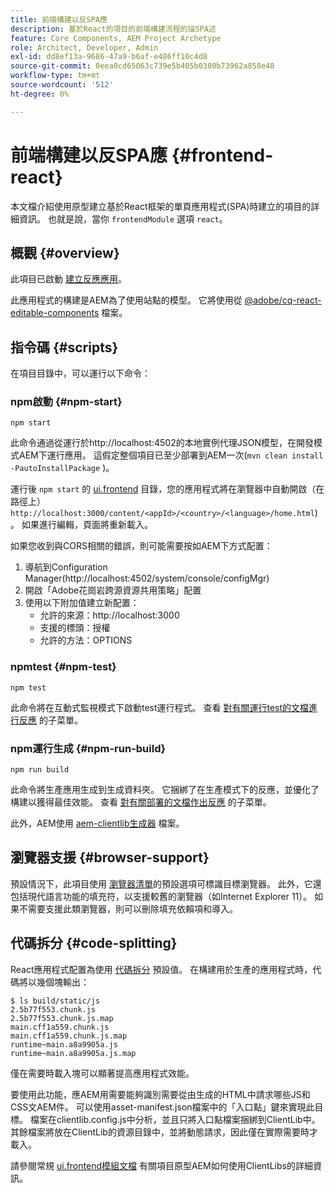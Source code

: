 ```yaml
---
title: 前端構建以反SPA應
description: 基於React的項目的前端構建流程的描SPA述
feature: Core Components, AEM Project Archetype
role: Architect, Developer, Admin
exl-id: dd8ef13a-9686-47a9-b6af-e486ff10c4d8
source-git-commit: 0eea0cd65063c739e5b405b0380b73962a858e48
workflow-type: tm+mt
source-wordcount: '512'
ht-degree: 0%

---
```


# 前端構建以反SPA應 {#frontend-react}

本文檔介紹使用原型建立基於React框架的單頁應用程式(SPA)時建立的項目的詳細資訊。 也就是說，當你 `frontendModule` 選項 `react`。

## 概觀 {#overview}

此項目已啟動 [建立反應應用](https://github.com/facebook/create-react-app)。

此應用程式的構建是AEM為了使用站點的模型。 它將使用從 [@adobe/cq-react-editable-components](https://www.npmjs.com/package/@adobe/aem-react-editable-components) 檔案。

## 指令碼 {#scripts}

在項目目錄中，可以運行以下命令：

### npm啟動 {#npm-start}

```shell
npm start
```

此命令通過從運行於http://localhost:4502的本地實例代理JSON模型，在開發模式AEM下運行應用。 這假定整個項目已至少部署到AEM一次(`mvn clean install -PautoInstallPackage` )。

運行後 `npm start` 的 [ui.frontend](uifrontend.md) 目錄，您的應用程式將在瀏覽器中自動開啟（在路徑上） `http://localhost:3000/content/<appId>/<country>/<language>/home.html`)。 如果進行編輯，頁面將重新載入。

如果您收到與CORS相關的錯誤，則可能需要按如AEM下方式配置：

1. 導航到Configuration Manager(http://localhost:4502/system/console/configMgr)
1. 開啟「Adobe花崗岩跨源資源共用策略」配置
1. 使用以下附加值建立新配置：
   * 允許的來源：http://localhost:3000
   * 支援的標頭：授權
   * 允許的方法：OPTIONS

### npmtest {#npm-test}

```shell
npm test
```

此命令將在互動式監視模式下啟動test運行程式。 查看 [對有關運行test的文檔進行反應](https://facebook.github.io/create-react-app/docs/running-tests) 的子菜單。

### npm運行生成 {#npm-run-build}

```shell
npm run build
```

此命令將生產應用生成到生成資料夾。 它捆綁了在生產模式下的反應，並優化了構建以獲得最佳效能。 查看 [對有關部署的文檔作出反應](https://facebook.github.io/create-react-app/docs/deployment) 的子菜單。

此外，AEM使用 [aem-clientlib生成器](https://github.com/wcm-io-frontend/aem-clientlib-generator) 檔案。

## 瀏覽器支援 {#browser-support}

預設情況下，此項目使用 [瀏覽器清單](https://github.com/browserslist/browserslist)的預設選項可標識目標瀏覽器。 此外，它還包括現代語言功能的填充符，以支援較舊的瀏覽器（如Internet Explorer 11）。 如果不需要支援此類瀏覽器，則可以刪除填充依賴項和導入。

## 代碼拆分 {#code-splitting}

React應用程式配置為使用 [代碼拆分](https://webpack.js.org/guides/code-splitting) 預設值。 在構建用於生產的應用程式時，代碼將以幾個塊輸出：

```shell
$ ls build/static/js
2.5b77f553.chunk.js
2.5b77f553.chunk.js.map
main.cff1a559.chunk.js
main.cff1a559.chunk.js.map
runtime~main.a8a9905a.js
runtime~main.a8a9905a.js.map
```

僅在需要時載入塊可以顯著提高應用程式效能。

要使用此功能，應AEM用需要能夠識別需要從由生成的HTML中請求哪些JS和CSS文AEM件。 可以使用asset-manifest.json檔案中的「入口點」鍵來實現此目標。 檔案在clientlib.config.js中分析，並且只將入口點檔案捆綁到ClientLib中。 其餘檔案將放在ClientLib的資源目錄中，並將動態請求，因此僅在實際需要時才載入。

請參閱常規 [ui.frontend模組文檔](uifrontend.md#clientlibs) 有關項目原型AEM如何使用ClientLibs的詳細資訊。
